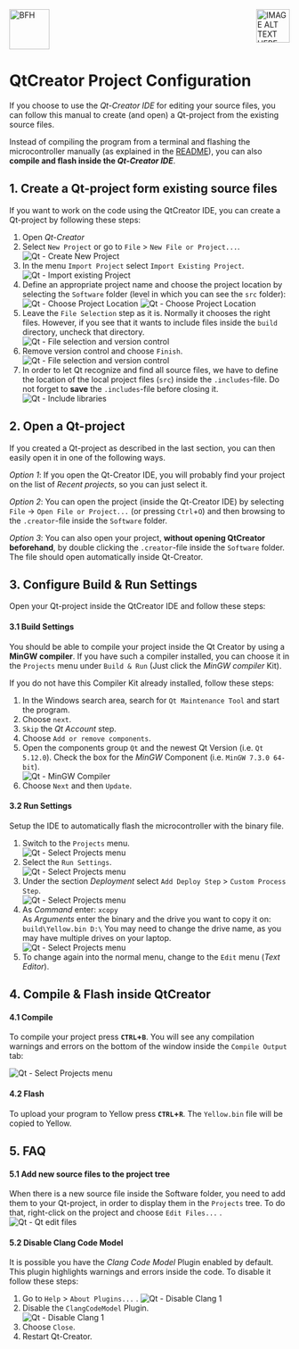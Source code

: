 <a href="https://www.bfh.ch/de/studium/bachelor/mikro-medizintechnik/" target="blank">
<img src="https://www.bfh.ch/dam/jcr:63dbff1d-5056-4168-b6ce-acfdf8415ef8/Logo%20BFH.svg" alt="BFH" width="72"/>
</a>
<a href="https://www.qt.io/qt-features-libraries-apis-tools-and-ide/" target="blank">
<img style="float: right;" src="https://i2.wp.com/emenda.com/wp-content/uploads/2018/01/qt-creator-logo.png" alt="IMAGE ALT TEXT HERE" width="60" />
</a>

# QtCreator Project Configuration
If you choose to use the *Qt-Creator IDE* for editing your source files, you can follow this manual to create (and open) a Qt-project from the existing source files.

Instead of compiling the program from a terminal and flashing the microcontroller manually (as explained in the [README](README.md)), you can also **compile and flash inside the *Qt-Creator IDE***.

## 1. Create a Qt-project form existing source files

If you want to work on the code using the QtCreator IDE, you can create a Qt-project by following these steps:

1. Open *Qt-Creator*
1. Select `New Project` or go to `File` > `New File or Project...`.  
  ![Qt - Create New Project](doc-files/OpenQtProject1.png "OpenQtProject1")
1. In the menu `Import Project` select `Import Existing Project`.  
  ![Qt - Import existing Project](doc-files/OpenQtProject2.png "OpenQtProject2")
1. Define an appropriate project name and choose the project location by selecting the `Software` folder (level in which you can see the `src` folder):  
  ![Qt - Choose Project Location](doc-files/OpenQtProject3.png "OpenQtProject3")
  ![Qt - Choose Project Location](doc-files/OpenQtProject4.png "OpenQtProject4")
1. Leave the `File Selection` step as it is. Normally it chooses the right files. However, if you see that it wants to include files inside the `build` directory, uncheck that directory.  
  ![Qt - File selection and version control](doc-files/OpenQtProject5.png "OpenQtProject5")
1. Remove version control and choose `Finish`.  
  ![Qt - File selection and version control](doc-files/OpenQtProject6.png "OpenQtProject6")
1. In order to let Qt recognize and find all source files, we have to define the location of the local project files (`src`) inside the `.includes`-file. Do not forget to **save** the `.includes`-file before closing it.  
  ![Qt - Include libraries](doc-files/OpenQtProject7.png "OpenQtProject7")

## 2. Open a Qt-project

If you created a Qt-project as described in the last section, you can then easily open it in one of the following ways.

*Option 1*: If you open the Qt-Creator IDE, you will probably find your project on the list of *Recent projects*, so you can just select it.

*Option 2*: You can open the project (inside the Qt-Creator IDE) by selecting `File` -> `Open File or Project...` (or pressing `Ctrl`+`O`) and then browsing to the `.creator`-file inside the `Software` folder.

*Option 3*: You can also open your project, **without opening QtCreator beforehand**, by double clicking the `.creator`-file inside the `Software` folder. The file should open automatically inside Qt-Creator.

## 3. Configure Build & Run Settings
Open your Qt-project inside the QtCreator IDE and follow these steps:

#### 3.1 Build Settings
You should be able to compile your project inside the Qt Creator by using a **MinGW compiler**. If you have such a compiler installed, you can choose it in the `Projects` menu under `Build & Run` (Just click the *MinGW compiler* Kit).

If you do not have this Compiler Kit already installed, follow these steps:

1. In the Windows search area, search for `Qt Maintenance Tool` and start the program.
1. Choose `next`.
1. `Skip` the *Qt Account* step.
1. Choose `Add or remove components`.
1. Open the components group `Qt` and the newest Qt Version (i.e. `Qt 5.12.0`). Check the box for the *MinGW* Component (i.e. `MinGW 7.3.0 64-bit`).  
  ![Qt - MinGW Compiler](doc-files/MinGWCompilerKit.png "MinGWCompilerKit")
1. Choose `Next` and then `Update`.

#### 3.2 Run Settings
Setup the IDE to automatically flash the microcontroller with the binary file.

1. Switch to the `Projects` menu.  
  ![Qt - Select Projects menu](doc-files/BuildRunSettings0.png "BuildRunSettings0")
1. Select the `Run Settings`.  
  ![Qt - Select Projects menu](doc-files/BuildRunSettings1.png "BuildRunSettings1")
1. Under the section *Deployment* select `Add Deploy Step` > `Custom Process Step`.  
  ![Qt - Select Projects menu](doc-files/BuildRunSettings2.png "BuildRunSettings2")
1. As *Command* enter: `xcopy`  
  As *Arguments* enter the binary and the drive you want to copy it on: `build\Yellow.bin D:\`
  You may need to change the drive name, as you may have multiple drives on your laptop.  
  ![Qt - Select Projects menu](doc-files/BuildRunSettings3.png "BuildRunSettings3")
1. To change again into the normal menu, change to the `Edit` menu (*Text Editor*).

## 4. Compile & Flash inside QtCreator

#### 4.1 Compile
To compile your project press **`CTRL`+`B`**. You will see any compilation warnings and errors on the bottom of the window inside the `Compile Output` tab:

  ![Qt - Select Projects menu](doc-files/CompileOutput.png "Compile Output")

#### 4.2 Flash

To upload your program to Yellow press **`CTRL`+`R`**. The `Yellow.bin` file will be copied to Yellow.

## 5. FAQ

#### 5.1 Add new source files to the project tree
When there is a new source file inside the Software folder, you need to add them to your Qt-project, in order to display them in the `Projects` tree. To do that, right-click on the project and choose `Edit Files...` .   
![Qt - Qt edit files](doc-files/QtEditFiles.png "QtEditFiles")

#### 5.2 Disable Clang Code Model
It is possible you have the *Clang Code Model* Plugin enabled by default. This plugin highlights warnings and errors inside the code. To disable it follow these steps:  
1. Go to `Help` > `About Plugins...` .
  ![Qt - Disable Clang 1](doc-files/clang1.png "disableClang1")
1. Disable the `ClangCodeModel` Plugin.  
  ![Qt - Disable Clang 1](doc-files/clang2.png "disableClang2")
1. Choose `Close`.
1. Restart Qt-Creator.
